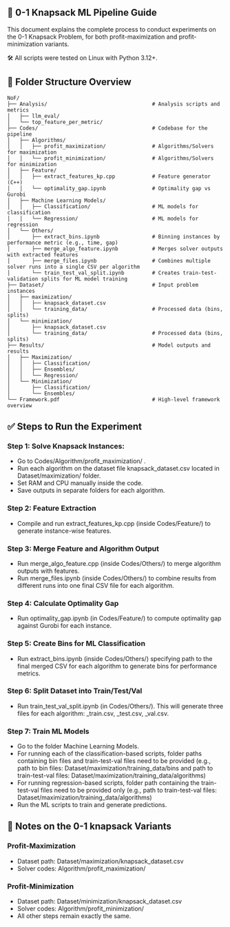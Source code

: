 
<!-- 1. For 0-1 knapsack (profit-maximization):
- Under folder 'Algorithm/profit_maximization', the algorithm/solver codes are present that need to be run.
- Under folder 'Dataset/maximization', the knapsack_dataset.csv contains the instances that is to be solved by the algorithms.
- Go to 'Algorithm/profit_maximization' to run each algorithm on 'Dataset/maximization/knapsack_dataset.csv'. You need to specify the RAM and CPU in the codebase, manually.
- Save outputs in separate folders for each algorithm.
- Run extract_features_kp.cpp in 'Codes/Feature' to generate instance features.
- Run merge_algo_feature.cpp in 'Codes/Others' to combine features with algorithm outputs.
- Run merge_files.ipynb in 'Codes/Others' to merge all outputs per algorithm.
- Run optimality_gap.ipynb in 'Codes/Feature' to calculate the optimality gap for each instance compared to gurobi. At the end there should be one file per algorithm.
- To extract bins for each performance metric per algorithm, run extract_bins.ipynb specifying the path to the final merged csv file for each algorithm.
- To divide train-test-validation dataset, run train_test_val_split.ipynb in 'Codes/Others' folders. This will generate 3 files (_train, _test, _val . csvs) per algorithm.
- The demo of the folder structure required can be found in 'Dataset/maximization/training_data' folder.
- Lastly, to run the ML models, got to the 'Machine Learning Models'. Two folder paths need to be specified; one containing the bins per algorithm ('Dataset/maximization/training_data/bins)' and another containing the train-tes-val files per algorithm ('Dataset/maximization/training_data/algorithms').


2. For 0-1 knapsack (profit-minimization):
- To run the algorithms for this variant, go to folder 'Algorithm/profit_minimization'. And, for dataset, refer to knapsack_dataset.csv under the folder 'Dataset/minimization'.
- The rest of the steps for preparing the dataset and training the models are same as the profit-maximization variant.


The above process should be enough to generate the fuinal results. -->
## 📘 0-1 Knapsack ML Pipeline Guide

This document explains the complete process to conduct experiments on the 0-1 Knapsack Problem, for both profit-maximization and profit-minimization variants. 

🛠️ All scripts were tested on Linux with Python 3.12+.
## 📂 Folder Structure Overview
```
NoF/
├── Analysis/                                  # Analysis scripts and metrics
│   ├── llm_eval/
│   └── top_feature_per_metric/
├── Codes/                                     # Codebase for the pipeline
│   ├── Algorithms/
│   │   ├── profit_maximization/               # Algorithms/Solvers for maximization
│   │   └── profit_minimization/               # Algorithms/Solvers for minimization
│   ├── Feature/
│   │   ├── extract_features_kp.cpp            # Feature generator (C++)
│   │   └── optimality_gap.ipynb               # Optimality gap vs Gurobi
│   ├── Machine Learning Models/
│   │   ├── Classification/                    # ML models for classification
│   │   └── Regression/                        # ML models for regression
│   └── Others/
│       ├── extract_bins.ipynb                 # Binning instances by performance metric (e.g., time, gap)
│       ├── merge_algo_feature.ipynb           # Merges solver outputs with extracted features
│       ├── merge_files.ipynb                  # Combines multiple solver runs into a single CSV per algorithm
│       └── train_test_val_split.ipynb         # Creates train-test-validation splits for ML model training
├── Dataset/                                   # Input problem instances
│   ├── maximization/
│   │   ├── knapsack_dataset.csv
│   │   └── training_data/                     # Processed data (bins, splits)
│   └── minimization/
│       ├── knapsack_dataset.csv
│       └── training_data/                     # Processed data (bins, splits)
├── Results/                                   # Model outputs and results
│   ├── Maximization/
│   │   ├── Classification/
│   │   ├── Ensembles/
│   │   └── Regression/
│   └── Minimization/
│       ├── Classification/
│       └── Ensembles/
└── Framework.pdf                              # High-level framework overview
```

## ✅ Steps to Run the Experiment
### Step 1: Solve Knapsack Instances:
- Go to Codes/Algorithm/profit_maximization/ .
- Run each algorithm on the dataset file knapsack_dataset.csv located in Dataset/maximization/ folder.
- Set RAM and CPU manually inside the code.
- Save outputs in separate folders for each algorithm.

### Step 2: Feature Extraction
- Compile and run extract_features_kp.cpp (inside Codes/Feature/) to generate instance-wise features.

### Step 3: Merge Feature and Algorithm Output
- Run merge_algo_feature.cpp (inside Codes/Others/) to merge algorithm outputs with features.
- Run merge_files.ipynb (inside Codes/Others/) to combine results from different runs into one final CSV file for each algorithm.

### Step 4: Calculate Optimality Gap
- Run optimality_gap.ipynb (in Codes/Feature/) to compute optimality gap against Gurobi for each instance.

### Step 5: Create Bins for ML Classification
- Run extract_bins.ipynb (inside Codes/Others/) specifying path to the final merged CSV for each algorithm to generate bins for performance metrics. 

### Step 6: Split Dataset into Train/Test/Val
- Run train_test_val_split.ipynb (in Codes/Others/). This will generate three files for each algorithm: _train.csv, _test.csv, _val.csv.

### Step 7: Train ML Models
- Go to the folder Machine Learning Models.
- For running each of the classification-based scripts, folder paths containing bin files and train-test-val files need to be provided (e.g., path to bin files: Dataset/maximization/training_data/bins and path to train-test-val files: Dataset/maximization/training_data/algorithms)
- For running regression-based scripts, folder path containing the train-test-val files need to be provided only (e.g., path to train-test-val files: Dataset/maximization/training_data/algorithms)
- Run the ML scripts to train and generate predictions.

## 📌 Notes on the 0-1 knapsack Variants

### Profit-Maximization
- Dataset path: Dataset/maximization/knapsack_dataset.csv
- Solver codes: Algorithm/profit_maximization/

### Profit-Minimization
- Dataset path: Dataset/minimization/knapsack_dataset.csv
- Solver codes: Algorithm/profit_minimization/
- All other steps remain exactly the same.